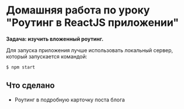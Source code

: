 # Домашняя работа по уроку "Роутинг в ReactJS приложении"

**Задача: изучить вложенный роутинг.**

Для запуска приложения лучше использовать локальный сервер, который запускается командой:

```bash
$ npm start
```

## Что сделано

* Роутинг в подробную карточку поста блога